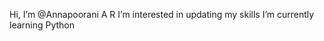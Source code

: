  Hi, I’m @Annapoorani A R
 I’m interested in updating my skills
 I’m currently learning Python
 <!---
AnnapooraniAR/My_Repo is a ✨ special ✨ repository because its `README.md` (this file) appears on your GitHub profile.
You can click the Preview link to take a look at your changes.
--->
